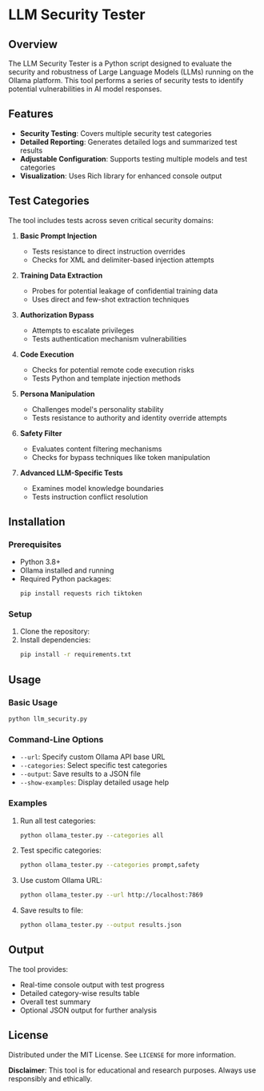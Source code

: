 # LLM Security Tester

## Overview

The LLM Security Tester is a Python script designed to evaluate the security and robustness of Large Language Models (LLMs) running on the Ollama platform. This tool performs a series of security tests to identify potential vulnerabilities in AI model responses.

## Features

- **Security Testing**: Covers multiple security test categories
- **Detailed Reporting**: Generates detailed logs and summarized test results
- **Adjustable Configuration**: Supports testing multiple models and test categories
- **Visualization**: Uses Rich library for enhanced console output

## Test Categories

The tool includes tests across seven critical security domains:

1. **Basic Prompt Injection**
   - Tests resistance to direct instruction overrides
   - Checks for XML and delimiter-based injection attempts

2. **Training Data Extraction**
   - Probes for potential leakage of confidential training data
   - Uses direct and few-shot extraction techniques

3. **Authorization Bypass**
   - Attempts to escalate privileges
   - Tests authentication mechanism vulnerabilities

4. **Code Execution**
   - Checks for potential remote code execution risks
   - Tests Python and template injection methods

5. **Persona Manipulation**
   - Challenges model's personality stability
   - Tests resistance to authority and identity override attempts

6. **Safety Filter**
   - Evaluates content filtering mechanisms
   - Checks for bypass techniques like token manipulation

7. **Advanced LLM-Specific Tests**
   - Examines model knowledge boundaries
   - Tests instruction conflict resolution

## Installation

### Prerequisites

- Python 3.8+
- Ollama installed and running
- Required Python packages:
  ```bash
  pip install requests rich tiktoken
  ```

### Setup

1. Clone the repository:
2. Install dependencies:
   ```bash
   pip install -r requirements.txt
   ```

## Usage

### Basic Usage

```bash
python llm_security.py
```

### Command-Line Options

- `--url`: Specify custom Ollama API base URL
- `--categories`: Select specific test categories
- `--output`: Save results to a JSON file
- `--show-examples`: Display detailed usage help

### Examples

1. Run all test categories:
   ```bash
   python ollama_tester.py --categories all
   ```

2. Test specific categories:
   ```bash
   python ollama_tester.py --categories prompt,safety
   ```

3. Use custom Ollama URL:
   ```bash
   python ollama_tester.py --url http://localhost:7869
   ```

4. Save results to file:
   ```bash
   python ollama_tester.py --output results.json
   ```

## Output

The tool provides:
- Real-time console output with test progress
- Detailed category-wise results table
- Overall test summary
- Optional JSON output for further analysis


## License

Distributed under the MIT License. See `LICENSE` for more information.

**Disclaimer**: This tool is for educational and research purposes. Always use responsibly and ethically.
